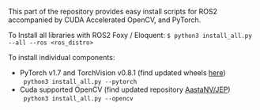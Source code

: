 This part of the repository provides easy install scripts for ROS2 accompanied by CUDA Accelerated OpenCV, and PyTorch. <br/>

To Install all libraries with ROS2 Foxy / Eloquent:
``` $ python3 install_all.py --all --ros <ros_distro> ```

To install individual components:
- PyTorch v1.7 and TorchVision v0.8.1 (find updated wheels [here](https://forums.developer.nvidia.com/t/pytorch-for-jetson-version-1-8-0-now-available/72048)) <br/>
    ``` python3 install_all.py --pytorch```
- Cuda supported OpenCV (find updated repository [AastaNV/JEP](https://github.com/AastaNV/JEP/blob/master/script/install_opencv4.5.0_Jetson.sh))<br/>
    ``` python3 install_all.py --opencv```